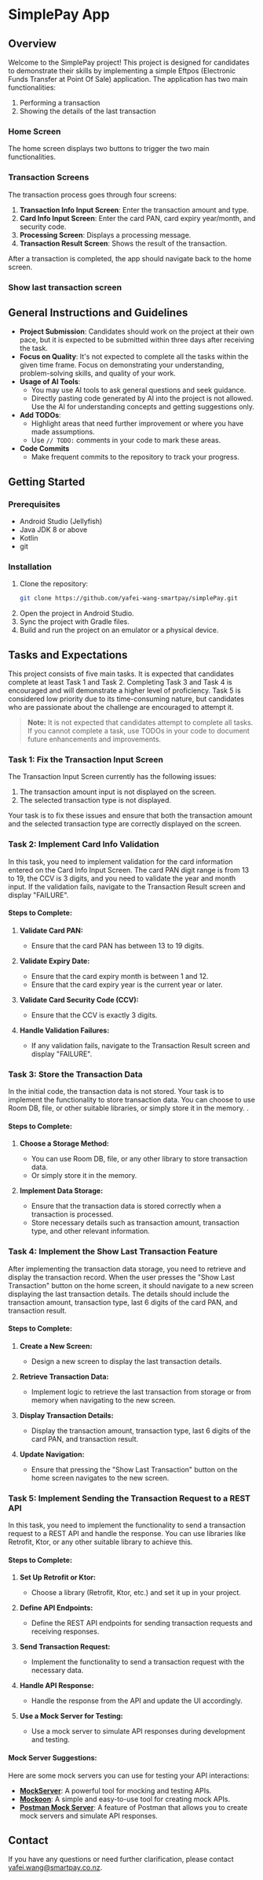 # SimplePay App

## Overview
Welcome to the SimplePay project! This project is designed for candidates to demonstrate their skills by implementing a simple Eftpos (Electronic Funds Transfer at Point Of Sale) application. The application has two main functionalities:
1. Performing a transaction
2. Showing the details of the last transaction

### Home Screen
The home screen displays two buttons to trigger the two main functionalities.

### Transaction Screens
The transaction process goes through four screens:
1. **Transaction Info Input Screen**: Enter the transaction amount and type.
2. **Card Info Input Screen**: Enter the card PAN, card expiry year/month, and security code.
3. **Processing Screen**: Displays a processing message.
4. **Transaction Result Screen**: Shows the result of the transaction.

After a transaction is completed, the app should navigate back to the home screen.

### Show last transaction screen 

## General Instructions and Guidelines
- **Project Submission**: Candidates should work on the project at their own pace, but it is expected to be submitted within three days after receiving the task.
- **Focus on Quality**: It's not expected to complete all the tasks within the given time frame. Focus on demonstrating your understanding, problem-solving skills, and quality of your work.
- **Usage of AI Tools**:
   - You may use AI tools to ask general questions and seek guidance.
   - Directly pasting code generated by AI into the project is not allowed. Use the AI for understanding concepts and getting suggestions only.
- **Add TODOs**:
   - Highlight areas that need further improvement or where you have made assumptions.
   - Use `// TODO:` comments in your code to mark these areas.
- **Code Commits**
   - Make frequent commits to the repository to track your progress.

## Getting Started

### Prerequisites
- Android Studio (Jellyfish)
- Java JDK 8 or above
- Kotlin
- git

### Installation
1. Clone the repository:
   ```sh
   git clone https://github.com/yafei-wang-smartpay/simplePay.git
2. Open the project in Android Studio. 
3. Sync the project with Gradle files. 
4. Build and run the project on an emulator or a physical device.

## Tasks and Expectations
This project consists of five main tasks. It is expected that candidates complete at least Task 1 and Task 2. Completing Task 3 and Task 4 is encouraged and will demonstrate a higher level of proficiency. Task 5 is considered low priority due to its time-consuming nature, but candidates who are passionate about the challenge are encouraged to attempt it.

> **Note:** It is not expected that candidates attempt to complete all tasks. If you cannot complete a task, use TODOs in your code to document future enhancements and improvements.

### Task 1: Fix the Transaction Input Screen
The Transaction Input Screen currently has the following issues:
1. The transaction amount input is not displayed on the screen.
2. The selected transaction type is not displayed.

Your task is to fix these issues and ensure that both the transaction amount and the selected transaction type are correctly displayed on the screen.

### Task 2: Implement Card Info Validation
In this task, you need to implement validation for the card information entered on the Card Info Input Screen. The card PAN digit range is from 13 to 19, the CCV is 3 digits, and you need to validate the year and month input. If the validation fails, navigate to the Transaction Result screen and display "FAILURE".

#### Steps to Complete:
1. **Validate Card PAN:**
   - Ensure that the card PAN has between 13 to 19 digits.

2. **Validate Expiry Date:**
   - Ensure that the card expiry month is between 1 and 12.
   - Ensure that the card expiry year is the current year or later.

3. **Validate Card Security Code (CCV):**
   - Ensure that the CCV is exactly 3 digits.

4. **Handle Validation Failures:**
   - If any validation fails, navigate to the Transaction Result screen and display "FAILURE".

### Task 3: Store the Transaction Data
In the initial code, the transaction data is not stored. Your task is to implement the functionality to store transaction data. You can choose to use Room DB, file, or other suitable libraries, or simply store it in the memory. .

#### Steps to Complete:
1. **Choose a Storage Method:**
   - You can use Room DB, file, or any other library to store transaction data.
   - Or simply store it in the memory.

2. **Implement Data Storage:**
   - Ensure that the transaction data is stored correctly when a transaction is processed.
   - Store necessary details such as transaction amount, transaction type, and other relevant information.

### Task 4: Implement the Show Last Transaction Feature
After implementing the transaction data storage, you need to retrieve and display the transaction record. When the user presses the "Show Last Transaction" button on the home screen, it should navigate to a new screen displaying the last transaction details. The details should include the transaction amount, transaction type, last 6 digits of the card PAN, and transaction result.

#### Steps to Complete:
1. **Create a New Screen:**
   - Design a new screen to display the last transaction details.

2. **Retrieve Transaction Data:**
   - Implement logic to retrieve the last transaction from storage or from memory when navigating to the new screen.

3. **Display Transaction Details:**
   - Display the transaction amount, transaction type, last 6 digits of the card PAN, and transaction result.

4. **Update Navigation:**
   - Ensure that pressing the "Show Last Transaction" button on the home screen navigates to the new screen.

### Task 5: Implement Sending the Transaction Request to a REST API
In this task, you need to implement the functionality to send a transaction request to a REST API and handle the response. You can use libraries like Retrofit, Ktor, or any other suitable library to achieve this.

#### Steps to Complete:
1. **Set Up Retrofit or Ktor:**
   - Choose a library (Retrofit, Ktor, etc.) and set it up in your project.

2. **Define API Endpoints:**
   - Define the REST API endpoints for sending transaction requests and receiving responses.

3. **Send Transaction Request:**
   - Implement the functionality to send a transaction request with the necessary data.

4. **Handle API Response:**
   - Handle the response from the API and update the UI accordingly.

5. **Use a Mock Server for Testing:**
   - Use a mock server to simulate API responses during development and testing.

#### Mock Server Suggestions:
Here are some mock servers you can use for testing your API interactions:
- **[MockServer](https://www.mock-server.com/)**: A powerful tool for mocking and testing APIs.
- **[Mockoon](https://mockoon.com/)**: A simple and easy-to-use tool for creating mock APIs.
- **[Postman Mock Server](https://learning.postman.com/docs/designing-and-developing-your-api/mocking-data/overview/)**: A feature of Postman that allows you to create mock servers and simulate API responses.


## Contact
If you have any questions or need further clarification, please contact yafei.wang@smartpay.co.nz.
